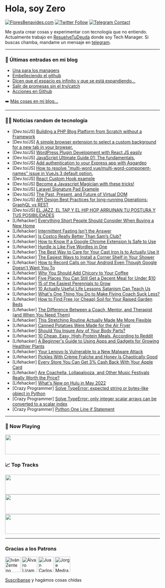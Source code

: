 # Hola, soy Zero

[![FloresBenavides.com](https://img.shields.io/website?down_message=oops&label=MiBlog&style=for-the-badge&up_message=online&url=https%3A%2F%2Ffloresbenavides.com)](https://floresbenavides.com) [![Twitter Follow](https://img.shields.io/twitter/follow/ZeroDragon?color=%231DA1F2&label=Follow&logo=twitter&logoColor=ffffff&style=for-the-badge)](https://twitter.com/zerodragon) [![Telegram Contact](https://img.shields.io/badge/escr%C3%ADbeme-ZeroDragon-%2326A5E4?style=for-the-badge&logo=telegram)](https://t.me/zerodragon)

Me gusta crear cosas y experimentar con tecnología que no entiendo.
Actualmente trabajo en [ResuelveTuDeuda](http://github.com/resuelve) donde soy Tech Manager.
Si buscas chamba, mandame un mensaje en [telegram](https://t.me/zerodragon).

---

### 📕 Últimas entradas en mi blog
<!-- BLOG-POST-LIST:START -->
- [Una para los managers](https://floresbenavides.com/una-para-los-managers/)
- [Embelleciendo el github](https://floresbenavides.com/embelleciendo-el-github/)
- [Dicen que el espacio es infinito y que se está expandiendo…](https://floresbenavides.com/dicen-que-el-espacio-es-infinito-y-que-se-esta-expandiendo/)
- [Salir de promesas sin el try/catch](https://floresbenavides.com/salir-de-promesas-sin-el-try-catch/)
- [Acciones en Github](https://floresbenavides.com/acciones-en-github/)
<!-- BLOG-POST-LIST:END -->

➡️ [Más cosas en mi blog...](https://floresbenavides.com)

---

### 👨‍💻 Noticias random de tecnología
<!-- TECH-POSTS:START -->
- [Dev.to/JS] [Building a PHP Blog Platform from Scratch without a Framework](https://dev.to/cmd05/building-a-php-blog-platform-from-scratch-without-a-framework-3b18)
- [Dev.to/JS] [A simple browser extension to select a custom background for a new tab in your browser.](https://dev.to/cmd05/a-simple-browser-extension-to-select-a-custom-background-for-a-new-tab-in-your-browser-97)
- [Dev.to/JS] [WordPress Plugin Development with React JS easily](https://dev.to/maniruzzamanakash/wordpress-plugin-development-with-react-js-easily-4kj1)
- [Dev.to/JS] [JavaScript Ultimate Guide 01: The fundamentals.](https://dev.to/coderamrin/javascript-ultimate-guide-01-the-fundamentals-315j)
- [Dev.to/JS] [Add authentication to your Express app with Asgardeo](https://dev.to/suvink/add-authentication-to-your-express-app-with-asgardeo-13bh)
- [Dev.to/JS] [How to resolve &quot;multi-word vue/multi-word-component-names&quot; issue in VueJs 3 default option.](https://dev.to/gayathri_r/how-to-resolve-multi-word-vuemulti-word-component-names-issue-in-vuejs-3-default-option-1eoh)
- [Dev.to/JS] [React Custom Hook example](https://dev.to/tienbku/react-custom-hook-example-3da6)
- [Dev.to/JS] [Become a Javascript Magician with these tricks!](https://dev.to/sobhandash/become-a-javascript-magician-with-these-tricks-2j5p)
- [Dev.to/JS] [Laravel Signature Pad Example](https://dev.to/techsolutionstuff/laravel-signature-pad-example-48d9)
- [Dev.to/JS] [The Past, Present, and Future of Virtual DOM](https://dev.to/aidenybai/the-past-present-and-future-of-virtual-dom-5e1k)
- [Dev.to/JS] [API Design Best Practices for long-running Operations: GraphQL vs REST](https://dev.to/wundergraph/api-design-best-practices-for-long-running-operations-graphql-vs-rest-1mkb)
- [Dev.to/JS] [EL JAZZ, EL TAP Y EL HIP HOP ARRUINAN TU POSTURA Y TUS POSIBILIDADES](https://dev.to/seomozmaster/el-jazz-el-tap-y-el-hip-hop-arruinan-tu-postura-y-tus-posibilidades-3oc4)
- [Lifehacker] [Everything Short People Should Consider When Buying a New Home](https://lifehacker.com/everything-short-people-should-consider-when-buying-a-n-1848825549)
- [Lifehacker] [Intermittent Fasting Isn&#39;t the Answer](https://lifehacker.com/intermittent-fasting-isnt-the-answer-1848825077)
- [Lifehacker] [Is Costco Really Better Than Sam’s Club?](https://lifehacker.com/is-costco-really-better-than-sam-s-club-1848825201)
- [Lifehacker] [How to Know If a Google Chrome Extension Is Safe to Use](https://lifehacker.com/how-to-know-if-a-google-chrome-extension-is-safe-to-use-1848824700)
- [Lifehacker] [Hurdle is Like Five Wordles in One](https://lifehacker.com/hurdle-is-like-five-wordles-in-one-1848823944)
- [Lifehacker] [The Best Way to Care for Your Cast Iron Is to Actually Use It](https://lifehacker.com/the-best-way-to-care-for-your-cast-iron-is-to-actually-1848824476)
- [Lifehacker] [The Easiest Ways to Install a Corner Shelf in Your Shower](https://lifehacker.com/the-easiest-ways-to-install-a-corner-shelf-in-your-show-1848824161)
- [Lifehacker] [How to Record Calls on Your Android Even Though Google Doesn&#39;t Want You To](https://lifehacker.com/how-to-record-calls-on-your-android-even-though-google-1848823180)
- [Lifehacker] [Why You Should Add Chicory to Your Coffee](https://lifehacker.com/why-you-should-add-chicory-to-your-coffee-1848822988)
- [Lifehacker] [Five Places You Can Still Get a Decent Meal for Under $10](https://lifehacker.com/five-places-you-can-still-get-a-decent-meal-for-under-1848823346)
- [Lifehacker] [15 of the Easiest Perennials to Grow](https://lifehacker.com/15-of-the-easiest-perennials-to-grow-1848823371)
- [Lifehacker] [10 Actually Useful Life Lessons Satanism Can Teach Us](https://lifehacker.com/10-actually-useful-life-lessons-satanism-can-teach-us-1848822256)
- [Lifehacker] [What&#39;s One Thing You Do to Make Flying Coach Suck Less?](https://lifehacker.com/whats-one-thing-you-do-to-make-flying-coach-suck-less-1848821079)
- [Lifehacker] [How to Find Free &lpar;or Cheap&rpar; Soil for Your Raised Garden Beds](https://lifehacker.com/how-to-find-free-or-cheap-soil-for-your-raised-garden-1848821906)
- [Lifehacker] [The Difference Between a Coach, Mentor, and Therapist &lpar;and When You Need Them&rpar;](https://lifehacker.com/the-difference-between-a-coach-mentor-and-therapist-1848817429)
- [Lifehacker] [This Stretching Routine Actually Made Me More Flexible](https://lifehacker.com/this-stretching-routine-actually-made-me-more-flexible-1848820923)
- [Lifehacker] [Canned Potatoes Were Made for the Air Fryer](https://lifehacker.com/canned-potatoes-were-made-for-the-air-fryer-1848821489)
- [Lifehacker] [Should You Insure Any of Your Body Parts?](https://lifehacker.com/should-you-insure-any-of-your-body-parts-1848820759)
- [Lifehacker] [10 Cheap, Easy, High-Protein Meals, According to Reddit](https://lifehacker.com/10-cheap-easy-high-protein-meals-according-to-reddit-1848819522)
- [Lifehacker] [A Beginner&#39;s Guide to Using Apps and Gadgets for Growing Healthier Plants](https://lifehacker.com/a-beginners-guide-to-using-apps-and-gadgets-for-growing-1848819834)
- [Lifehacker] [Your Lenovo Is Vulnerable to a New Malware Attack](https://lifehacker.com/your-lenovo-is-vulnerable-to-a-new-malware-attack-1848819412)
- [Lifehacker] [Pickles With Crème Fraîche and Honey Is Chaotically Good](https://lifehacker.com/pickles-with-creme-fraiche-and-honey-is-chaotically-goo-1848818894)
- [Lifehacker] [Every Store You Can Get 3% Cash Back With Your Apple Card](https://lifehacker.com/every-store-you-can-get-3-cash-back-with-your-apple-ca-1848818805)
- [Lifehacker] [Are Coachella, Lollapalooza, and Other Music Festivals Really Worth the Price?](https://lifehacker.com/are-coachella-lollapalooza-and-other-music-festivals-1848818996)
- [Lifehacker] [What&#39;s New on Hulu in May 2022](https://lifehacker.com/whats-new-on-hulu-in-may-2022-1848818003)
- [Crazy Programmer] [Solve TypeError: expected string or bytes-like object in Python](https://www.thecrazyprogrammer.com/2022/04/expected-string-or-bytes-like-object.html)
- [Crazy Programmer] [Solve TypeError: only integer scalar arrays can be converted to a scalar index](https://www.thecrazyprogrammer.com/2022/04/only-integer-scalar-arrays-can-be-converted-to-a-scalar-index.html)
- [Crazy Programmer] [Python One Line if Statement](https://www.thecrazyprogrammer.com/2022/04/python-one-line-if.html)<!-- TECH-POSTS:END -->

---

### 🎵 Now Playing
<a href="https://spotify-now-playing-dun.vercel.app/now-playing?open"><img src="https://spotify-now-playing-dun.vercel.app/now-playing" width="540" height="64"></a>

### 📈 Top Tracks
<a href="https://spotify-now-playing-dun.vercel.app/top-tracks?i=1&open"><img src="https://spotify-now-playing-dun.vercel.app/top-tracks?i=1" width="540" height="64"></a>
<a href="https://spotify-now-playing-dun.vercel.app/top-tracks?i=2&open"><img src="https://spotify-now-playing-dun.vercel.app/top-tracks?i=2" width="540" height="64"></a>
<a href="https://spotify-now-playing-dun.vercel.app/top-tracks?i=3&open"><img src="https://spotify-now-playing-dun.vercel.app/top-tracks?i=3" width="540" height="64"></a>

---

### Gracias a los Patrons
[<img src="https://avatars.githubusercontent.com/u/243380?v=4" alt="Iván Zenteno" width="50px">](https://github.com/k001) [<img src="https://avatars.githubusercontent.com/u/19955639?v=4" alt="Álvaro Lizama" width="50px">](https://github.com/alvarolizama) [<img src="https://avatars.githubusercontent.com/u/2718753?v=4" alt="Juan Carlos Ruiz" width="50px">](https://github.com/JuanCrg90) [<img src="https://avatars.githubusercontent.com/u/37025?v=4" alt="Jorge Medrano" width="50px">](https://github.com/h1pp1e) 

[Suscríbanse](https://www.patreon.com/zerodragon) y hagámos cosas chidas
